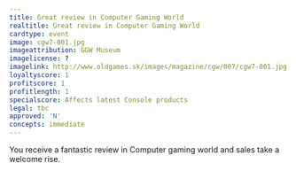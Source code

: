 ```yaml
---
title: Great review in Computer Gaming World
realtitle: Great review in Computer Gaming World
cardtype: event
image: cgw7-001.jpg
imageattribution: GGW Museum
imagelicense: ?
imagelink: http://www.oldgames.sk/images/magazine/cgw/007/cgw7-001.jpg
loyaltyscore: 1
profitscore: 1
profitlength: 1
specialscore: Affects latest Console products
legal: tbc
approved: 'N'
concepts: immediate
---
```


You receive a fantastic review in Computer gaming world and sales take a welcome rise.
